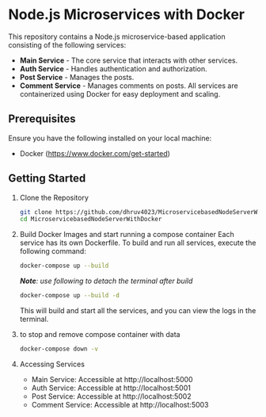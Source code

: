 # Node.js Microservices with Docker
This repository contains a Node.js microservice-based application consisting of the following services:

 - **Main Service** - The core service that interacts with other services.
 - **Auth Service** - Handles authentication and authorization.
 - **Post Service** - Manages the posts.
 - **Comment Service** - Manages comments on posts.
All services are containerized using Docker for easy deployment and scaling.

## Prerequisites
Ensure you have the following installed on your local machine:

- Docker (https://www.docker.com/get-started)

## Getting Started
1. Clone the Repository
    ```bash
    git clone https://github.com/dhruv4023/MicroservicebasedNodeServerWithDocker.git
    cd MicroservicebasedNodeServerWithDocker
    ```

2. Build Docker Images and start running a compose container
Each service has its own Dockerfile. To build and run all services, execute the following command:

    ```bash
    docker-compose up --build
    ```

    ***Note**: use following to detach the terminal after build*
    ```bash
    docker-compose up --build -d
    ```
    
    This will build and start all the services, and you can view the logs in the terminal.

3. to stop and remove compose container with data
    ```bash
    docker-compose down -v
    ```

3. Accessing Services
    - Main Service: Accessible at http://localhost:5000
    - Auth Service: Accessible at http://localhost:5001
    - Post Service: Accessible at http://localhost:5002
    - Comment Service: Accessible at http://localhost:5003